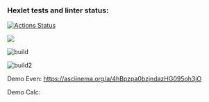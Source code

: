 ### Hexlet tests and linter status:
[![Actions Status](https://github.com/Plasticc66/java-project-lvl1/workflows/hexlet-check/badge.svg)](https://github.com/Plasticc66/java-project-lvl1/actions)


<a href="https://codeclimate.com/github/codeclimate/codeclimate/maintainability"><img src="https://api.codeclimate.com/v1/badges/a99a88d28ad37a79dbf6/maintainability" /></a>

![build](https://github.com/Plasticc66/java-project-lvl1/actions/workflows/build-gradle.yml/badge.svg)

![build2](https://github.com/Plasticc66/java-project-lvl1/actions/workflows/learn-github-actions.yml/badge.svg)

Demo Even: https://asciinema.org/a/4hBpzpa0bzjndazHG095oh3jO

Demo Calc: 
